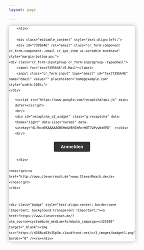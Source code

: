 ```yaml
---
layout: page

---
```


<script>
function loadjQuery(e,t){var n=document.createElement("script");n.setAttribute("src",e);n.onload=t;n.onreadystatechange=function(){if(this.readyState=="complete"||this.readyState=="loaded")t()};document.getElementsByTagName("head")[0].appendChild(n)}function main(){
var $cr=jQuery.noConflict();var old_src;$cr(document).ready(function(){$cr(".cr_form").submit(function(){$cr(this).find('.clever_form_error').removeClass('clever_form_error');$cr(this).find('.clever_form_note').remove();$cr(this).find(".musthave").find('input, textarea').each(function(){if(jQuery.trim($cr(this).val())==""||($cr(this).is(':checkbox'))||($cr(this).is(':radio'))){if($cr(this).is(':checkbox')||($cr(this).is(':radio'))){if(!$cr(this).parents(".cr_ipe_item").find(":checked").is(":checked")){$cr(this).parents(".cr_ipe_item").addClass('clever_form_error')}}else{$cr(this).addClass('clever_form_error')}}});if($cr(this).attr("action").search(document.domain)>0&&$cr(".cr_form").attr("action").search("wcs")>0){var cr_email=$cr(this).find('input[name=email]');var unsub=false;if($cr("input['name=cr_subunsubscribe'][value='false']").length){if($cr("input['name=cr_subunsubscribe'][value='false']").is(":checked")){unsub=true}}if(cr_email.val()&&!unsub){$cr.ajax({type:"GET",url:$cr(".cr_form").attr("action").replace("wcs","check_email")+window.btoa($cr(this).find('input[name=email]').val()),success:function(data){if(data){cr_email.addClass('clever_form_error').before("<div class='clever_form_note cr_font'>"+data+"</div>");return false}},async:false})}var cr_captcha=$cr(this).find('input[name=captcha]');if(cr_captcha.val()){$cr.ajax({type:"GET",url:$cr(".cr_form").attr("action").replace("wcs","check_captcha")+$cr(this).find('input[name=captcha]').val(),success:function(data){if(data){cr_captcha.addClass('clever_form_error').after("<div style='display:block' class='clever_form_note cr_font'>"+data+"</div>");return false}},async:false})}}if($cr(this).find('.clever_form_error').length){return false}return true});$cr('input[class*="cr_number"]').change(function(){if(isNaN($cr(this).val())){$cr(this).val(1)}if($cr(this).attr("min")){if(($cr(this).val()*1)<($cr(this).attr("min")*1)){$cr(this).val($cr(this).attr("min"))}}if($cr(this).attr("max")){if(($cr(this).val()*1)>($cr(this).attr("max")*1)){$cr(this).val($cr(this).attr("max"))}}});old_src=$cr("div[rel='captcha'] img:not(.captcha2_reload)").attr("src");if($cr("div[rel='captcha'] img:not(.captcha2_reload)").length!=0){captcha_reload()}});function captcha_reload(){var timestamp=new Date().getTime();$cr("div[rel='captcha'] img:not(.captcha2_reload)").attr("src","");$cr("div[rel='captcha'] img:not(.captcha2_reload)").attr("src",old_src+"?t="+timestamp);return false}

}
if(typeof jQuery==="undefined"){loadjQuery("//ajax.googleapis.com/ajax/libs/jquery/1.4.2/jquery.min.js",main)}else{main()}

</script>


<style>
* {box-sizing: border-box;}
.cr-mail-responsive, .cr-mail-responsive * {box-sizing: unset;}
.cr_site{margin:0;padding:75px 0 0 0;text-align:center;background-color:#eeeeee;}
.cr_font{font-size: 14px;font-family: Arial;}
.cr_page{width: 100% !important;max-width:640px}
.cr_body{box-shadow: 0px 0px 14px 0px rgba(51,51,51,0.4);border-radius:8px;line-height:150%;font-family:Helvetica;font-size:12px;color:#333333;}
.cr_body h2, .cr_header h2{font-size:22px;line-height:28px;margin:0 0 10px 0;}
.cr_body h1, .cr_header h2{font-size:28px;margin-bottom:15px;padding:0;margin-top:0;}
.wrapper, .cr_page{margin:0 auto 10px auto;text-align:left;}
.cr_header{text-align:center;background: transparent !Important;}
.cr_header img {max-width: 100%;}
.cr_body label, .cr_body .label{float:none;clear:both;display:inline-block;width:auto;margin-top:8px;text-align:left;font-weight:bold;position:relative;}
.cr_body .no-label{font-weight: normal;}
.cr_body #editable_content{padding:20px;}
.editable-content {padding:20px}
.cr_button{display:inline-block;font-family:'Helvetica', Arial, sans-serif;width:auto;white-space:nowrap;height:32px;margin:5px 0;padding:0 22px;text-decoration:none;text-align:center;font-weight:bold;font-style:normal;font-size:15px;line-height:32px;cursor:pointer;border:0;-moz-border-radius:4px;border-radius:4px;-webkit-border-radius:4px;vertical-align:top;}
.cr_button{background-color:#333;color:#ffffff;}
.cr_button:hover,.cr_button-small:hover{opacity:0.7;filter:alpha(opacity=70);}
.powered{padding:20px 0;width:560px;margin:0 auto;}
.cr_ipe_item label{line-height:150%;font-size:14px;}
.cr_ipe_item textarea{background: none repeat scroll 0 0 #ffffff;border-radius:3px;border: 1px solid #ccc;font-family: Helvetica;font-size: 16px;}
.cr_ipe_item input{background: none repeat scroll 0 0 #ffffff;border-radius:3px;border: 1px solid #ccc;padding: 12px;font-family: Helvetica;font-size: 16px;}
.cr_ipe_item select{background: none repeat scroll 0 0 #ffffff;border-radius:3px;border: 1px solid #ccc;padding: 12px !Important;display: block;margin: 0;padding: 5px;width: 100%;font-family: Helvetica;font-size: 16px;}
.cr_ipe_item input.cr_ipe_radio, input.cr_ipe_checkbox{-moz-binding: none;-moz-box-sizing: border-box;background-color: -moz-field !important;border: 2px inset ThreeDFace !important;color: -moz-fieldtext !important;cursor: default;height: 13px;padding: 0 !important;width: 13px;}
.cr_ipe_item input.cr_ipe_radio{-moz-appearance: radio;border-radius: 100% 100% 100% 100% !important;margin: 3px 3px 0 5px;}
.cr_ipe_item{margin: 0px 10px; padding: 0px 10px;}
.submit_container{text-align:center}
.cr_ipe_item.inactive{display:none;}
.imprint{font-size:0.8em;}
.cr_captcha{padding-left:130px;}
.cr_error{font-size:1.1em;padding:10px;}
.clever_form_error{background-color:#f99; color:#000; border:1px solid #f22 !important}
.clever_form_note {margin:26px 0 0 3px;position:absolute;display:inline; padding: 2px 4px; font-weight:bold;background-color:#f2ecb5; color:#000; font-size:12px !important;  }
.cr_form-flex{display: flex;}
.cr_form-flex>.cr_form-inputgroup{flex-grow:1;margin-right: 5px;}
.cr_form-flex>.cr_form-inputgroup:last-child{margin-right: 0px;}
.cr_form-flex input{width:100%;}

.cr_site {background-color:#eee;}
.cr_header {color:#000000;}
.cr_body {background-color:#ffffff;font-size:12px;color:#000000;}
.cr_hr {background-color:#ccc;}
.cr_site a {color:#0084ff;}
.imprint{color:#000;}

</style>


<style id="style">
.cr_site {background-color:#eee;}
.cr_header {color:#000000;}
.cr_body {background-color:#ffffff;font-size:12px;color:#000000;}
.cr_hr {background-color:#ccc;}
.cr_site a {color:#0084ff;}
.imprint {color:#000;}
.cr_page {width:auto;max-width:640px;}

</style>



<form class="layout_form cr_form cr_font" action="https://seu2.cleverreach.com/f/325389-330561/wcs/" method="post" target="_blank">
	<div class="cr_body cr_page cr_font formbox">
		<div class="non_sortable" style="text-align:left;">
			
		</div>
		
		<div class="editable_content" style="text-align:left;">
		<div id="7395646" rel="email" class="cr_form-component cr_form-component--email cr_ipe_item ui-sortable musthave" style="margin-bottom:px;">
    <div class="cr_form-inputgroup cr_form-inputgroup--typeemail">
        <label for="text7395646">E-Mail*</label>
        <input class="cr_form-input" type="email" id="text7395646" name="email" value="" placeholder="name@example.com" style="width:100%;">
    </div>
</div><div id="7395650" rel="recaptcha" class="cr_ipe_item ui-sortable musthave">
	

	

	<script src="https://www.google.com/recaptcha/api.js" async defer></script>
	<br/>
	<div id="recaptcha_v2_widget" class="g-recaptcha" data-theme="light" data-size="normal" data-sitekey="6Lfhcd0SAAAAAOBEHmAVEHJeRnrH8T7wPvvNzEPD"  ></div>
	<br/>

	
</div><div id="7395648" rel="button" class="cr_form-component cr_form-component--submit cr_ipe_item ui-sortable  submit_container">
    <button type="submit" class="cr_form-block cr_button">Anmelden</button>
</div>

        </div>
        
	<noscript><a href="http://www.cleverreach.de">www.CleverReach.de</a></noscript>
    </div>

    
    <div class="badge" style="text-align:center; border:none !Important; background:transparent !Important;"><a href="https://www.cleverreach.de/?utm_source=system&utm_medium=form&utm_campaign=c325389" target="_blank"><img src="https://d388us03v35p3m.cloudfront.net/cr3_images/badget1.png" border="0" /></a></div>
    
</form>
